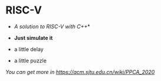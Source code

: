 # RISC-V

- *A solution to RISC-V with C++**

+ **Just simulate it**

+ a little delay

+ a little puzzle


*You can get more in https://acm.sjtu.edu.cn/wiki/PPCA_2020*
